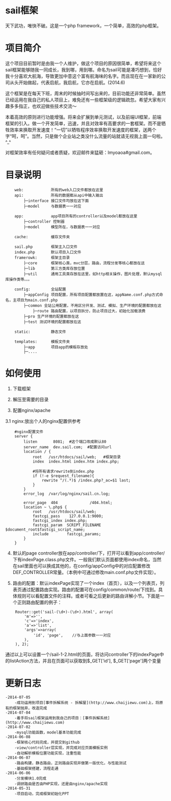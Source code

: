 sail框架
====

天下武功，唯快不破。这是一个php framework，一个简单，高效的php框架。


项目简介
====
这个项目目前暂时是由我一个人维护，做这个项目的原因很简单，希望将来这个sail框架能够随我一同成长，我到哪，用到哪。命名为sail可能是凑巧想到，恰好我十分喜欢大航海，导致更加中意这个富有航海味的名字。而且现在在一家新的公司从头开始做起，代表启航，我启航，它亦在启航。(2014.6)

这个框架是在每天下班，周末的时候抽时间写出来的，目前功能还非常简单。虽然已经运用在我自己的私人项目上，难免还有一些框架级的逻辑疏忽。希望大家有兴趣多多指正，也欢迎做些技术交流～

本着高效的原则进行功能增强。将来会扩展到单元测试，以及前端UI框架，前端框架的引入。做一个开发简单，迅速，并且对效率有高要求的一套框架。而不是牺牲效率来换取开发速度！“一切”以牺牲程序效率换取开发速度的框架，送两个字“呵，呵”。当然，只是做个企业站之类没什么流量的站就请无视我上面一句啦。^_^

对框架效率有任何疑问或者质疑，欢迎邮件来猛砸：lmyoaoa#gmail.com。

目录说明
====
        web:            所有的web入口文件都放在这里
        api:            所有的数据都从api中输入输出
            ├─interface 接口文件均放在这下面
            ├─model     与数据表一一对应
            
        app:            app项目所有的controller以及model都放在这里
            ├─controller 控制器
            ├─model     模型所在，与数据表一一对应
            
        cache:          缓存文件夹

        sail.php        框架主入口文件
        index.php       默认项目入口文件
        framerowk:      框架主目录
            ├─core      框架核心类，mvc分层，路由，流程分发等核心都放在这
            ├─lib       第三方类库存放位置
            ├─util      通用工具类存放在这里，如http相关操作，图片处理，默认mysql库操作类等。。。

        config:         全站配置
            ├─appConfig 项目配置，所有项目配置都放置在这，appName.conf.php方式命名，主项目为main.conf.php
            ├─common 全站公用配置，不用区分开发、测试、模拟、生产环境的配置都放在这
                ├─route 路由配置，以项目拆分，防止项目过大，初始化加载浪费
            ├─pro 生产环境的配置都放在这
            ├─test 测试环境的配置都放在这

        static:         静态文件

        templates:      模板文件夹
            ├─app       项目app的模板存放处
            ├─....
        


如何使用
====
1. 下载框架

2. 解压至需要的目录

3. 配置nginx/apache

  3.1 nginx:放出个人的nginx配置供参考

        #nginx配置文件
        server {
            listen       8081;  #这个端口改成默认80
            server_name  dev.sail.com;  #配置访问url
            location / {
                root   /usr/htdocs/sail/web;   #框架目录
                index  index.html index.htm index.php;
          
                #将所有请求rewrite到index.php
                if (!-e $request_filename){
                    rewrite ^/(.*)$ /index.php?_ac=$1 last;
                }
            }
            error_log  /var/log/nginx/sail.cn.log;

            error_page  404              /404.html;
            location ~ \.php$ {
                root   /usr/htdocs/sail/web;
                fastcgi_pass    127.0.0.1:9000;
                fastcgi_index index.php;
                fastcgi_param  SCRIPT_FILENAME  $document_root$fastcgi_script_name;
                include        fastcgi_params;
            }
        }

4. 默认的page controller放在app/controller/下，打开可以看到app/controller/下有indexPage.class.php文件。一般我们默认页面都使用index命名，当然在sail里面也可以换成其他的，在config/appConfig中的对应配置修改DEF_CONTROLLER常量。（本例中可通过修改main.conf.php文件实现）。

5. 路由的配置：默认indexPage实现了一个index（首页），以及一个列表页，列表页通过配置路由实现。路由的配置可在config/common/route/下找到。具体规则可以看配置文件的注释。或者可看之后更新的路由详解小节。下面是一个正则路由配置的例子：

        Router::get('sail-(\d+)-(\d+).html', array(
            'm'=>'',
            'c'=>'index',
            'a'=>'list',
            'args'=>array(
                'id', 'page',    //与上面参数一一对应
            ),
        ), 2);
通过以上可以设置一个/sail-1-2.html的页面，将访问controller下的indexPage中的listAction方法，并且在页面可以获取到$_GET['id'], $_GET['page']两个变量


更新日志
====
    -2014-07-05
        -成功运用到项目[事件拆解系统 - 拆解屋](http://www.chaijiewu.com)上，将原有的框架抛弃，改造完成
    -2014-07-04
        -着手将sail框架运用到我自己的项目：[事件拆解系统](http://www.chaijiewu.com)
    -2014-07-02
        -mysql功能函数，model基本功能完成
    -2014-06-08
        -框架核心代码完成，并提交到github
        -view/controller层实现，并完成对应页面模板实例
        -自动解析模板位置功能实现，注重性能
    -2014-06-07
        -路由构建，静态路由，正则路由实现并做第一版优化，与性能测试
        -基础框架搭建，流程走通
    -2014-06-06
        -分发模块1.0完成
        -调研路由是否由PHP实现，还是由nginx/apache实现
    -2014-05-31
        -项目启动，完成框架初始化PPT
